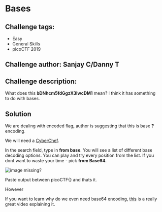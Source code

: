 # Bases
## Challenge tags:
- Easy
- General Skills
- picoCTF 2019

## Challenge author: Sanjay C/Danny T
## Challenge description:
What does this **bDNhcm5fdGgzX3IwcDM1** mean? I think it has something to do with bases.

## Solution
We are dealing with encoded flag, author is suggesting that this is base **?** encoding. 

We will need a [CyberChef](https://gchq.github.io/CyberChef/).

In the search field, type in **from base**. You will see a list of different base decoding options. You can play and try every position from the list. If you dont want to waste your time - pick **from Base64**. 

![image missing?](./content/[])

Paste output between picoCTF{} and thats it. 

However

If you want to learn why do we even need base64 encoding, [this](https://youtu.be/p5DL-tQUhXk?si=mBLdLyhcRo3jXXGf) is a really great video explaining it.
